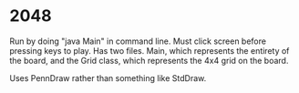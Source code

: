 # 2048

Run by doing "java Main" in command line. Must click screen before pressing keys to
play. Has two files. Main, which represents the entirety of the board, and the Grid 
class, which represents the 4x4 grid on the board.

Uses PennDraw rather than something like StdDraw.
